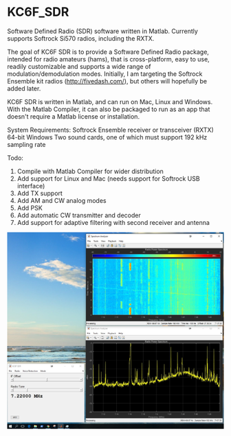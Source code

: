 # KC6F_SDR
Software Defined Radio (SDR) software written in Matlab. Currently supports Softrock Si570 radios, including the RXTX.

The goal of KC6F SDR is to provide a Software Defined Radio package, intended for radio amateurs (hams), that is cross-platform, easy to use, readily customizable and supports a wide range of modulation/demodulation modes. Initially, I am targeting the Softrock Ensemble kit radios (http://fivedash.com/), but others will hopefully be added later. 

KC6F SDR is written in Matlab, and can run on Mac, Linux and Windows. With the Matlab Compiler, it can also be packaged to run as an app that doesn't require a Matlab license or installation. 

System Requirements:
Softrock Ensemble receiver or transceiver (RXTX)
64-bit Windows
Two sound cards, one of which must support 192 kHz sampling rate

Todo:
1. Compile with Matlab Compiler for wider distribution
2. Add support for Linux and Mac (needs support for Softrock USB interface)
3. Add TX support
4. Add AM and CW analog modes
5. Add PSK
6. Add automatic CW transmitter and decoder
7. Add support for adaptive filtering with second receiver and antenna

![Screen shot of KC6F SDR on Windows](screenShot.jpg?raw=true "Screen Shot")
